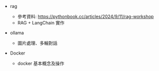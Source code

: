 - rag
    - 參考資料: https://pythonbook.cc/articles/2024/9/11/rag-workshop
    - RAG + LangChain 實作
    
- ollama
    - 圖片處理、多輪對話

- Docker
    - docker 基本概念及操作
